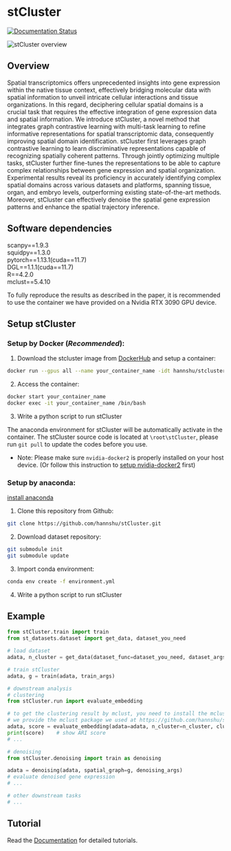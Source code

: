 # stCluster
[![Documentation Status](https://readthedocs.org/projects/stcluster/badge/?version=latest)](https://stcluster.readthedocs.io/en/latest/?badge=latest)

![stCluster overview](./framework.png) 

## Overview 
Spatial transcriptomics offers unprecedented insights into gene expression within the native tissue context, effectively bridging molecular data with spatial information to unveil intricate cellular interactions and tissue organizations. In this regard, deciphering cellular spatial domains is a crucial task that requires the effective integration of gene expression data and spatial information. We introduce stCluster, a novel method that integrates graph contrastive learning with multi-task learning to refine informative representations for spatial transcriptomic data, consequently improving spatial domain identification. stCluster first leverages graph contrastive learning to learn discriminative representations capable of recognizing spatially coherent patterns. Through jointly optimizing multiple tasks, stCluster further fine-tunes the representations to be able to capture complex relationships between gene expression and spatial organization. Experimental results reveal its proficiency in accurately identifying complex spatial domains across various datasets and platforms, spanning tissue, organ, and embryo levels, outperforming existing state-of-the-art methods. Moreover, stCluster can effectively denoise the spatial gene expression patterns and enhance the spatial trajectory inference. 


## Software dependencies
scanpy==1.9.3  
squidpy==1.3.0  
pytorch==1.13.1(cuda==11.7)   
DGL==1.1.1(cuda==11.7)  
R==4.2.0  
mclust==5.4.10

To fully reproduce the results as described in the paper, it is recommended to use the container we have provided on a Nvidia RTX 3090 GPU device.

## Setup stCluster
### Setup by Docker (*Recommended*):  
1. Download the stcluster image from [DockerHub](https://hub.docker.com/repository/docker/hannshu/stcluster) and setup a container:
``` bash
docker run --gpus all --name your_container_name -idt hannshu/stcluster:latest
```

2. Access the container:
``` bash
docker start your_container_name
docker exec -it your_container_name /bin/bash
```

3. Write a python script to run stCluster

The anaconda environment for stCluster will be automatically activate in the container. The stCluster source code is located at `\root\stCluster`, please run ```git pull``` to update the codes before you use. 

- Note: Please make sure `nvidia-docker2` is properly installed on your host device. (Or follow this instruction to [setup nvidia-docker2](https://github.com/nvidia/nvidia-docker/wiki/Installation-(version-2.0)) first)

### Setup by anaconda:  
[install anaconda](https://docs.anaconda.com/free/anaconda/install/)

1. Clone this repository from Github:
``` bash
git clone https://github.com/hannshu/stCluster.git
```

2. Download dataset repository:

``` bash
git submodule init
git submodule update
```

3. Import conda environment:  
``` bash
conda env create -f environment.yml
```

4. Write a python script to run stCluster

## Example
``` python
from stCluster.train import train
from st_datasets.dataset import get_data, dataset_you_need

# load dataset 
adata, n_cluster = get_data(dataset_func=dataset_you_need, dataset_args)

# train stCluster
adata, g = train(adata, train_args)

# downstream analysis
# clustering
from stCluster.run import evaluate_embedding

# to get the clustering result by mclust, you need to install the mclust R package 
# we provide the mclust package we used at https://github.com/hannshu/st_clustering/blob/master/mclust_package/mclust_5.4.10.tar.gz
adata, score = evaluate_embedding(adata=adata, n_cluster=n_cluster, cluster_method=['mclust'], cluster_score_method=['ARI'])
print(score)    # show ARI score
# ...

# denoising
from stCluster.denoising import train as denoising

adata = denoising(adata, spatial_graph=g, denoising_args)
# evaluate denoised gene expression
# ...

# other downstream tasks
# ...
```

## Tutorial
Read the [Documentation](https://stcluster.readthedocs.io/en/latest/) for detailed tutorials.

<!-- ## Citation
If you have found stCluster useful in your work, please consider citing [our article](url):
```

``` -->